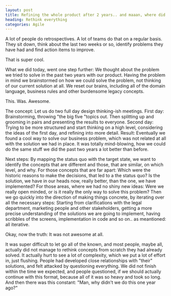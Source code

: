 ```yaml
---
layout: post
title: Refining the whole product after 2 years.. and maaan, where did we go?
heading: Rethink everything
categories: Agile
---
```


A lot of people do retrospectives. A lot of teams do that on a regular basis. They sit down, think about     the last two weeks or so, identify problems they have had and find action items to improve.

That is super cool.

What we did today, went one step further: We thought about the problem we tried to solve in the past two years with our product. Having the problem in mind we brainstormed on how we could solve the problem, not thinking of our current solution at all. We reset our brains, including all of the domain language, business rules and other burdensome legacy concepts.

This. Was. Awesome.

The concept: Let us do two full day design thinking-ish meetings. First day: Brainstorming, throwing "the big five "topics out. Then splitting up and grooming in pairs and presenting the results to everyone. Second day: Trying to be more structured and start thinking on a high level, considering the ideas of the first day, and refining into more detail. Result: Eventually we found a cool way to solve our business problem, which was not related at all with the solution we had in place. It was totally mind-blowing, how we could do the same stuff we did the past two years a lot better than before.

Next steps: By mapping the status quo with the target state, we want to identify the concepts that are different and those, that are similar, on which level, and why. For those concepts that are far apart: Which were the historic reasons to make the decisions, that led to a the status quo? Is the solution, we have in our heads now, really better, than the one, we have implemented? For those areas, where we had no shiny new ideas: Were we really open minded, or is it really the only way to solve this problem? Then we go quickly into the direction of making things concrete, by iterating over all the necessary steps: Starting from clarifications with the legal department, marketing people and other stakeholders, getting a more precise understanding of the solutions we are going to implement, having scribbles of the screens, implementation in code and so on.. as meantioned: all iterative.

Okay, now the truth: It was not awesome at all.

It was super difficult to let go all of the known, and most people, maybe all, actually did not manage to rethink concepts from scratch they had already solved. It actually hurt to see a lot of complexity, which we put a lot of effort in, just flushing. People had developed close relationships with "their" solutions, and felt attacked by questioning everything. We did not finish within the time we expected, and people questioned, if we should actually continue with this format, because all of it was so heavy and took so long. And then there was this constant: "Man, why didn't we do this one year ago?"